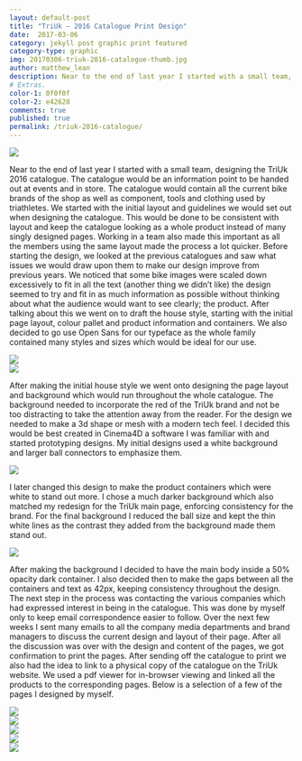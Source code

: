```yaml
---
layout: default-post
title: "TriUk – 2016 Catalogue Print Design"
date:  2017-03-06
category: jekyll post graphic print featured
category-type: graphic
img: 20170306-triuk-2016-catalogue-thumb.jpg
author: matthew_lean
description: Near to the end of last year I started with a small team, designing the TriUk 2016 catalogue. The catalogue would be an information point to be handed out at events and in store.
# Extras.
color-1: 0f0f0f
color-2: e42628
comments: true
published: true
permalink: /triuk-2016-catalogue/
---
```


<div href="#" data-featherlight="{{ site.url }}/assets/site-post/20170306-triuk-2016-catalogue-thumb.jpg" class="img" alt="triuk 2016 catalogue banner"><img src="{{ site.url }}/assets/site-post/20170306-triuk-2016-catalogue-thumb.jpg"></div>

Near to the end of last year I started with a small team, designing the TriUk 2016 catalogue. The catalogue would be an information point to be handed out at events and in store. The catalogue would contain all the current bike brands of the shop as well as component, tools and clothing used by triathletes.
We started with the initial layout and guidelines we would set out when designing the catalogue. This would be done to be consistent with layout and keep the catalogue looking as a whole product instead of many singly designed pages. Working in a team also made this important as all the members using the same layout made the process a lot quicker.
Before starting the design, we looked at the previous catalogues and saw what issues we would draw upon them to make our design improve from previous years. We noticed that some bike images were scaled down excessively to fit in all the text (another thing we didn’t like) the design seemed to try and fit in as much information as possible without thinking about what the audience would want to see clearly; the product.
After talking about this we went on to draft the house style, starting with the initial page layout, colour pallet and product information and containers. We also decided to go use Open Sans for our typeface as the whole family contained many styles and sizes which would be ideal for our use.

<div href="#" data-featherlight="{{ site.url }}/assets/site-post/triukcataloguehousestyle1.jpg" class="img" alt="triuk catalogue draft layout"><img src="{{ site.url }}/assets/site-post/triukcataloguehousestyle1.jpg"></div>

<div href="#" data-featherlight="{{ site.url }}/assets/site-post/triukcataloguedraftlayout.jpg" class="img" alt="triuk catalogue draft layout"><img src="{{ site.url }}/assets/site-post/triukcataloguedraftlayout.jpg"></div>

After making the initial house style we went onto designing the page layout and background which would run throughout the whole catalogue.
The background needed to incorporate the red of the TriUk brand and not be too distracting to take the attention away from the reader. For the design we needed to make a 3d shape or mesh with a modern tech feel. I decided this would be best created in Cinema4D a software I was familiar with and started prototyping designs. My initial designs used a white background and larger ball connectors to emphasize them.

<div href="#" data-featherlight="{{ site.url }}/assets/site-post/triukc_atalogue_render_1.jpg" class="img" alt="triuk catalogue render light"><img src="{{ site.url }}/assets/site-post/triukc_atalogue_render_1.jpg"></div>

I later changed this design to make the product containers which were white to stand out more. I chose a much darker background which also matched my redesign for the TriUk main page, enforcing consistency for the brand. For the final background I reduced the ball size and kept the thin white lines as the contrast they added from the background made them stand out.

<div href="#" data-featherlight="{{ site.url }}/assets/site-post/triuk_catalogue_render_2.jpg" class="img" alt="triuk catalogue render dark"><img src="{{ site.url }}/assets/site-post/triuk_catalogue_render_2.jpg"></div>

After making the background I decided to have the main body inside a 50% opacity dark container. I also decided then to make the gaps between all the containers and text as 42px, keeping consistency throughout the design.
The next step in the process was contacting the various companies which had expressed interest in being in the catalogue. This was done by myself only to keep email correspondence easier to follow.
Over the next few weeks I sent many emails to all the company media departments and brand managers to discuss the current design and layout of their page. After all the discussion was over with the design and content of the pages, we got confirmation to print the pages.
After sending off the catalogue to print we also had the idea to link to a physical copy of the catalogue on the TriUk website. We used a pdf viewer for in-browser viewing and linked all the products to the corresponding pages.
Below is a selection of a few of the pages I designed by myself.

<div href="#" data-featherlight="{{ site.url }}/assets/site-post/triuk_catalogue_page_52.jpg"><img src="{{ site.url }}/assets/site-post/triuk_catalogue_page_52.jpg"></div>

<div href="#" data-featherlight="{{ site.url }}/assets/site-post/triuk_catalogue_page_53.jpg" class="img" alt="triuk catalogue render dark"><img src="{{ site.url }}/assets/site-post/triuk_catalogue_page_53.jpg"></div>

<div href="#" data-featherlight="{{ site.url }}/assets/site-post/triuk_catalogue_page_50.jpg" class="img" alt="triuk catalogue render dark"><img src="{{ site.url }}/assets/site-post/triuk_catalogue_page_50.jpg"></div>

<div href="#" data-featherlight="{{ site.url }}/assets/site-post/triuk_catalogue_page_47.jpg" class="img" alt="triuk catalogue render dark"><img src="{{ site.url }}/assets/site-post/triuk_catalogue_page_47.jpg"></div>

<div href="#" data-featherlight="{{ site.url }}/assets/site-post/triuk_catalogue_page_40.jpg" class="img" alt="triuk catalogue render dark"><img src="{{ site.url }}/assets/site-post/triuk_catalogue_page_40.jpg"></div>

